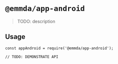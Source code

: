 # `@emmda/app-android`

> TODO: description

## Usage

```
const appAndroid = require('@emmda/app-android');

// TODO: DEMONSTRATE API
```
